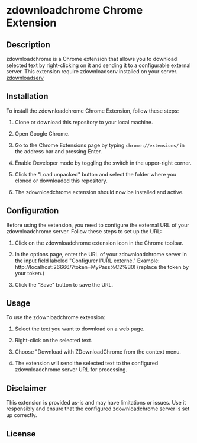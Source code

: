 # zdownloadchrome Chrome Extension

## Description
zdownloadchrome is a Chrome extension that allows you to download selected text by right-clicking on it and sending it to a configurable external server.
This extension require zdownloadserv installed on your server.
[zdownloadserv](https://github.com/nervusdm/zdownloadserv)

## Installation

To install the zdownloadchrome Chrome Extension, follow these steps:

1. Clone or download this repository to your local machine.

2. Open Google Chrome.

3. Go to the Chrome Extensions page by typing `chrome://extensions/` in the address bar and pressing Enter.

4. Enable Developer mode by toggling the switch in the upper-right corner.

5. Click the "Load unpacked" button and select the folder where you cloned or downloaded this repository.

6. The zdownloadchrome extension should now be installed and active.

## Configuration

Before using the extension, you need to configure the external URL of your zdownloadchrome server. Follow these steps to set up the URL:

1. Click on the zdownloadchrome extension icon in the Chrome toolbar.

2. In the options page, enter the URL of your zdownloadchrome server in the input field labeled "Configurer l'URL externe."
Example:
http://localhost:26666/?token=MyPass%C2%B0!
(replace the token by your token.)
3. Click the "Save" button to save the URL.

## Usage

To use the zdownloadchrome extension:

1. Select the text you want to download on a web page.

2. Right-click on the selected text.

3. Choose "Download with ZDownloadChrome from the context menu.

4. The extension will send the selected text to the configured zdownloadchrome server URL for processing.

## Disclaimer

This extension is provided as-is and may have limitations or issues. Use it responsibly and ensure that the configured zdownloadchrome server is set up correctly.

## License

